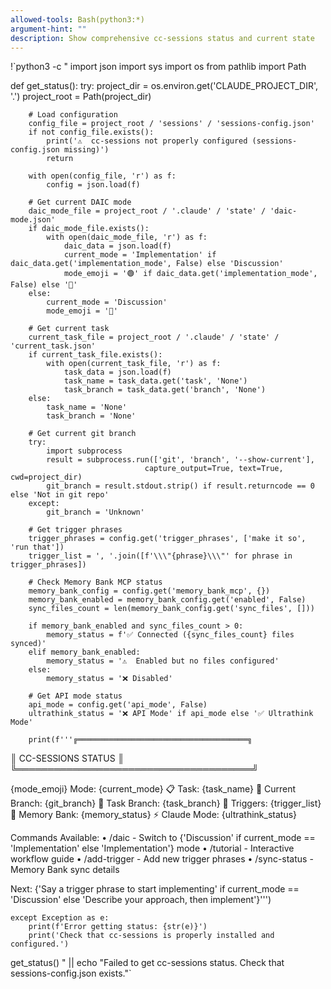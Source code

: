 ```yaml
---
allowed-tools: Bash(python3:*)
argument-hint: ""
description: Show comprehensive cc-sessions status and current state
---
```


!`python3 -c "
import json
import sys
import os
from pathlib import Path

def get_status():
    try:
        project_dir = os.environ.get('CLAUDE_PROJECT_DIR', '.')
        project_root = Path(project_dir)

        # Load configuration
        config_file = project_root / 'sessions' / 'sessions-config.json'
        if not config_file.exists():
            print('⚠️  cc-sessions not properly configured (sessions-config.json missing)')
            return

        with open(config_file, 'r') as f:
            config = json.load(f)

        # Get current DAIC mode
        daic_mode_file = project_root / '.claude' / 'state' / 'daic-mode.json'
        if daic_mode_file.exists():
            with open(daic_mode_file, 'r') as f:
                daic_data = json.load(f)
                current_mode = 'Implementation' if daic_data.get('implementation_mode', False) else 'Discussion'
                mode_emoji = '🟢' if daic_data.get('implementation_mode', False) else '🔴'
        else:
            current_mode = 'Discussion'
            mode_emoji = '🔴'

        # Get current task
        current_task_file = project_root / '.claude' / 'state' / 'current_task.json'
        if current_task_file.exists():
            with open(current_task_file, 'r') as f:
                task_data = json.load(f)
                task_name = task_data.get('task', 'None')
                task_branch = task_data.get('branch', 'None')
        else:
            task_name = 'None'
            task_branch = 'None'

        # Get current git branch
        try:
            import subprocess
            result = subprocess.run(['git', 'branch', '--show-current'],
                                  capture_output=True, text=True, cwd=project_dir)
            git_branch = result.stdout.strip() if result.returncode == 0 else 'Not in git repo'
        except:
            git_branch = 'Unknown'

        # Get trigger phrases
        trigger_phrases = config.get('trigger_phrases', ['make it so', 'run that'])
        trigger_list = ', '.join([f'\\\"{phrase}\\\"' for phrase in trigger_phrases])

        # Check Memory Bank MCP status
        memory_bank_config = config.get('memory_bank_mcp', {})
        memory_bank_enabled = memory_bank_config.get('enabled', False)
        sync_files_count = len(memory_bank_config.get('sync_files', []))

        if memory_bank_enabled and sync_files_count > 0:
            memory_status = f'✅ Connected ({sync_files_count} files synced)'
        elif memory_bank_enabled:
            memory_status = '⚠️  Enabled but no files configured'
        else:
            memory_status = '❌ Disabled'

        # Get API mode status
        api_mode = config.get('api_mode', False)
        ultrathink_status = '❌ API Mode' if api_mode else '✅ Ultrathink Mode'

        print(f'''╔══════════════════════════════════════╗
║           CC-SESSIONS STATUS         ║
╚══════════════════════════════════════╝

{mode_emoji} Mode: {current_mode}
📋 Task: {task_name}
🌳 Current Branch: {git_branch}
🔀 Task Branch: {task_branch}
🔧 Triggers: {trigger_list}
🧠 Memory Bank: {memory_status}
⚡ Claude Mode: {ultrathink_status}

Commands Available:
• /daic        - Switch to {'Discussion' if current_mode == 'Implementation' else 'Implementation'} mode
• /tutorial    - Interactive workflow guide
• /add-trigger - Add new trigger phrases
• /sync-status - Memory Bank sync details

Next: {'Say a trigger phrase to start implementing' if current_mode == 'Discussion' else 'Describe your approach, then implement'}''')

    except Exception as e:
        print(f'Error getting status: {str(e)}')
        print('Check that cc-sessions is properly installed and configured.')

get_status()
" || echo "Failed to get cc-sessions status. Check that sessions-config.json exists."`